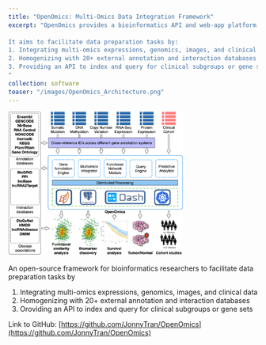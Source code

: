 ```yaml
---
title: "OpenOmics: Multi-Omics Data Integration Framework"
excerpt: "OpenOmics provides a bioinformatics API and web-app platform integrate and visualize the multiomics and clinical data.

It aims to facilitate data preparation tasks by: 
1. Integrating multi-omics expressions, genomics, images, and clinical data.
2. Homogenizing with 20+ external annotation and interaction databases
3. Providing an API to index and query for clinical subgroups or gene sets.
"
collection: software
teaser: "/images/OpenOmics_Architecture.png"
---
```

<img src="/images/OpenOmics_Architecture.png"  width="70%">

An open-source framework for bioinformatics researchers to facilitate data preparation tasks by

1. Integrating multi-omics expressions, genomics, images, and clinical data
2. Homogenizing with 20+ external annotation and interaction databases 
3. Oroviding an API to index and query for clinical subgroups or gene sets

Link to GitHub: [https://github.com/JonnyTran/OpenOmics](https://github.com/JonnyTran/OpenOmics)

